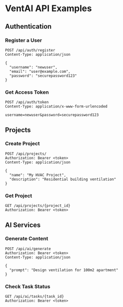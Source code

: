 # VentAI API Examples

## Authentication

### Register a User
```http
POST /api/auth/register
Content-Type: application/json

{
  "username": "newuser",
  "email": "user@example.com",
  "password": "securepassword123"
}
```

### Get Access Token
```http
POST /api/auth/token
Content-Type: application/x-www-form-urlencoded

username=newuser&password=securepassword123
```

## Projects

### Create Project
```http
POST /api/projects/
Authorization: Bearer <token>
Content-Type: application/json

{
  "name": "My HVAC Project",
  "description": "Residential building ventilation"
}
```

### Get Project
```http
GET /api/projects/{project_id}
Authorization: Bearer <token>
```

## AI Services

### Generate Content
```http
POST /api/ai/generate
Authorization: Bearer <token>
Content-Type: application/json

{
  "prompt": "Design ventilation for 100m2 apartment"
}
```

### Check Task Status
```http
GET /api/ai/tasks/{task_id}
Authorization: Bearer <token>
```
